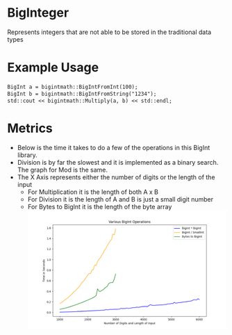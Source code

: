 # BigInteger
Represents integers that are not able to be stored in the traditional data types

# Example Usage

```
BigInt a = bigintmath::BigIntFromInt(100);
BigInt b = bigintmath::BigIntFromString("1234");
std::cout << bigintmath::Multiply(a, b) << std::endl;
```

# Metrics
- Below is the time it takes to do a few of the operations in this BigInt library.
- Division is by far the slowest and it is implemented as a binary search. The graph for Mod is the same.
- The X Axis represents either the number of digits or the length of the input
  - For Multiplication it is the length of both A x B
  - For Division it is the length of A and B is just a small digit number
  - For Bytes to BigInt it is the length of the byte array
![BigInt operations](graph/metrics.png)
